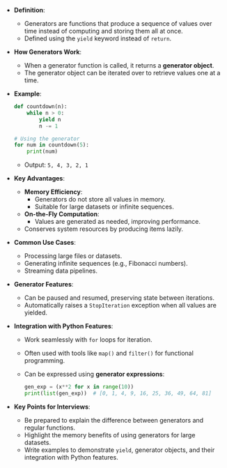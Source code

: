 - **Definition**:    
    - Generators are functions that produce a sequence of values over time instead of computing and storing them all at once.
    - Defined using the `yield` keyword instead of `return`.
    
- **How Generators Work**:
    - When a generator function is called, it returns a **generator object**.
    - The generator object can be iterated over to retrieve values one at a time.
    
- **Example**:
    
    ```python
    def countdown(n):
        while n > 0:
            yield n
            n -= 1
    
    # Using the generator
    for num in countdown(5):
        print(num)
    ```
    
    - Output: `5, 4, 3, 2, 1`
- **Key Advantages**:
    
    - **Memory Efficiency**:
        - Generators do not store all values in memory.
        - Suitable for large datasets or infinite sequences.
    - **On-the-Fly Computation**:
        - Values are generated as needed, improving performance.
    - Conserves system resources by producing items lazily.
- **Common Use Cases**:
    
    - Processing large files or datasets.
    - Generating infinite sequences (e.g., Fibonacci numbers).
    - Streaming data pipelines.
- **Generator Features**:
    
    - Can be paused and resumed, preserving state between iterations.
    - Automatically raises a `StopIteration` exception when all values are yielded.
- **Integration with Python Features**:
    
    - Work seamlessly with `for` loops for iteration.
    - Often used with tools like `map()` and `filter()` for functional programming.
    - Can be expressed using **generator expressions**:
        
        ```python
        gen_exp = (x**2 for x in range(10))
        print(list(gen_exp))  # [0, 1, 4, 9, 16, 25, 36, 49, 64, 81]
        ```
        
- **Key Points for Interviews**:
    
    - Be prepared to explain the difference between generators and regular functions.
    - Highlight the memory benefits of using generators for large datasets.
    - Write examples to demonstrate `yield`, generator objects, and their integration with Python features.